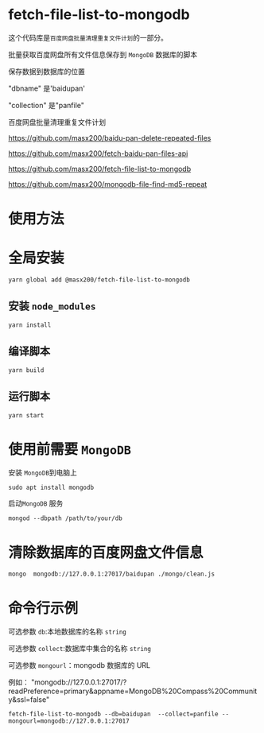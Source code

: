 # fetch-file-list-to-mongodb

这个代码库是`百度网盘批量清理重复文件计划`的一部分。

批量获取百度网盘所有文件信息保存到 `MongoDB` 数据库的脚本

保存数据到数据库的位置

"dbname" 是'baidupan'

"collection" 是"panfile"

百度网盘批量清理重复文件计划

https://github.com/masx200/baidu-pan-delete-repeated-files

https://github.com/masx200/fetch-baidu-pan-files-api

https://github.com/masx200/fetch-file-list-to-mongodb

https://github.com/masx200/mongodb-file-find-md5-repeat

# 使用方法

# 全局安装

```
yarn global add @masx200/fetch-file-list-to-mongodb
```

## 安装 `node_modules`

```shell
yarn install
```

## 编译脚本

```shell
yarn build
```

## 运行脚本

```shell
yarn start
```

# 使用前需要 `MongoDB`

安装 `MongoDB`到电脑上

```shell
sudo apt install mongodb
```

启动`MongoDB` 服务

```shell
mongod --dbpath /path/to/your/db
```

# 清除数据库的百度网盘文件信息

```shell
mongo  mongodb://127.0.0.1:27017/baidupan ./mongo/clean.js
```

# 命令行示例

可选参数 `db`:本地数据库的名称 `string`

可选参数 `collect`:数据库中集合的名称 `string`

可选参数 `mongourl`：mongodb 数据库的 URL

例如： "mongodb://127.0.0.1:27017/?readPreference=primary&appname=MongoDB%20Compass%20Community&ssl=false"

```shell
fetch-file-list-to-mongodb --db=baidupan  --collect=panfile --mongourl=mongodb://127.0.0.1:27017

```
